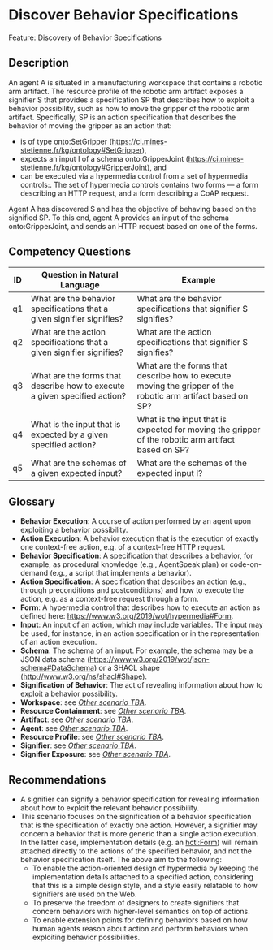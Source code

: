 # Discover Behavior Specifications

Feature: Discovery of Behavior Specifications


## Description
An agent A is situated in a manufacturing workspace that contains a robotic arm artifact. The resource profile of the robotic arm artifact exposes a signifier S that provides a specification SP that describes how to exploit a behavior possibility, such as how to move the gripper of the robotic arm artifact. Specifically, SP is an action specification that describes the behavior of moving the gripper as an action that:
- is of type onto:SetGripper (https://ci.mines-stetienne.fr/kg/ontology#SetGripper),
- expects an input I of a schema onto:GripperJoint (https://ci.mines-stetienne.fr/kg/ontology#GripperJoint), and
- can be executed via a hypermedia control from a set of hypermedia controls:. The set of hypermedia controls contains two forms ⁠—⁠ a form describing an HTTP request, and a form describing a CoAP request.

Agent A has discovered S and has the objective of behaving based on the signified SP. To this end, agent A provides an input of the schema onto:GripperJoint, and sends an HTTP request based on one of the forms.

## Competency Questions

| ID | Question in Natural Language | Example |
|----|------------------------------|---------|
| q1 | What are the behavior specifications that a given signifier signifies?           |What are the behavior specifications that signifier S signifies?|
| q2 | What are the action specifications that a given signifier signifies?             |What are the action specifications that signifier S signifies?|
| q3 | What are the forms that describe how to execute a given specified action?        |What are the forms that describe how to execute moving the gripper of the robotic arm artifact based on SP?|
| q4 | What is the input that is expected by a given specified action?                  |What is the input that is expected for moving the gripper of the robotic arm artifact based on SP?|
| q5 | What are the schemas of a given expected input?                                  |What are the schemas of the expected input I?|


## Glossary
- **Behavior Execution**: A course of action performed by an agent upon exploiting a behavior possibility.
-	**Action Execution**: A behavior execution that is the execution of exactly one context-free action, e.g. of a context-free HTTP request. 
-	**Behavior Specification**: A specification that describes a behavior, for example, as procedural knowledge (e.g., AgentSpeak plan) or code-on-demand (e.g., a script that implements a behavior).
-	**Action Specification**: A specification that describes an action (e.g., through preconditions and postconditions) and how to execute the action, e.g. as a context-free request through a form.
-	**Form**: A hypermedia control that describes how to execute an action as defined here: https://www.w3.org/2019/wot/hypermedia#Form.
-	**Input**: An input of an action, which may include variables. The input may be used, for instance, in an action specification or in the representation of an action execution.
- **Schema**: The schema of an input. For example, the schema may be a JSON data schema (https://www.w3.org/2019/wot/json-schema#DataSchema) or a SHACL shape (http://www.w3.org/ns/shacl#Shape).
- **Signification of Behavior**: The act of revealing information about how to exploit a behavior possibility. 
-	**Workspace**: see [_Other scenario TBA_]().
-	**Resource Containment**: see [_Other scenario TBA_]().
-	**Artifact**: see [_Other scenario TBA_]().
-	**Agent**: see [_Other scenario TBA_]().
-	**Resource Profile**: see [_Other scenario TBA_]().
- **Signifier**: see [_Other scenario TBA_]().
- **Signifier Exposure**: see [_Other scenario TBA_]().

## Recommendations
- A signifier can signify a behavior specification for revealing information about how to exploit the relevant behavior possibility.
- This scenario focuses on the signification of a behavior specification that is the specification of exactly one action. However, a signifier may concern a behavior that is more generic than a single action execution. In the latter case, implementation details (e.g. an [hctl:Form](https://www.w3.org/2019/wot/hypermedia#Form)) will remain attached directly to the actions of the specified behavior, and not the behavior specification itself. The above aim to the following:
  -	To enable the action-oriented design of hypermedia by keeping the implementation details attached to a specified action, considering that this is a simple design style, and a style easily relatable to how signifiers are used on the Web.
  - To preserve the freedom of designers to create signifiers that concern behaviors with higher-level semantics on top of actions. 
  - To enable extension points for defining behaviors based on how human agents reason about action and perform behaviors when exploiting behavior possibilities. 
